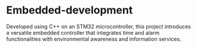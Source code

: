 # Embedded-development
Developed using C++ on an STM32 microcontroller, this project introduces a versatile embedded controller that integrates time and alarm functionalities with environmental awareness and information services.
